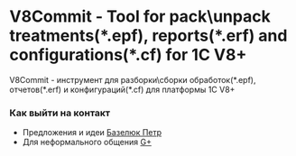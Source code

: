 V8Commit - Tool for pack\unpack treatments(\*.epf), reports(\*.erf) and configurations(\*.cf) for 1C V8+
========
V8Commit - инструмент для разборки\сборки обработок(\*.epf), отчетов(\*.erf) и конфигураций(\*.cf) для платформы 1С V8+

### Как выйти на контакт ###
* Предложения и идеи [Базелюк Петр](mailto:pbazeliuk@gmail.com)
* Для неформального общения [G+](https://plus.google.com/u/0/+PetroBazeliuk0)
